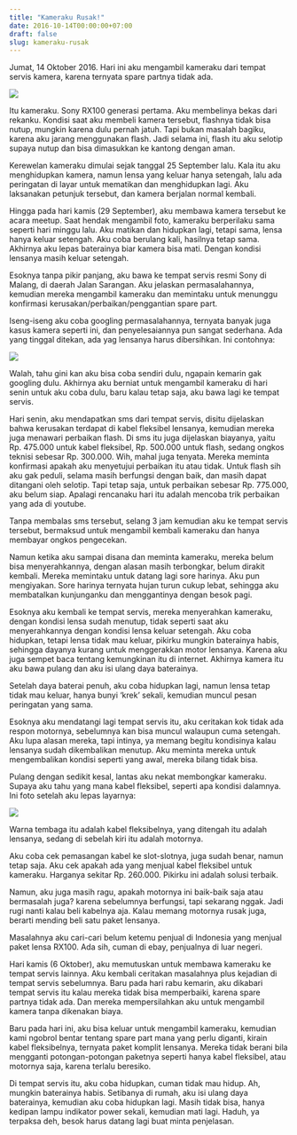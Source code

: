 ```yaml
---
title: "Kameraku Rusak!"
date: 2016-10-14T00:00:00+07:00
draft: false
slug: kameraku-rusak
---
```


Jumat, 14 Oktober 2016. Hari ini aku mengambil kameraku dari tempat servis kamera, karena ternyata spare partnya tidak ada.

![](/img/1_cnvXrVYYZSBMpsgG1XHbRg.jpeg)

Itu kameraku. Sony RX100 generasi pertama. Aku membelinya bekas dari rekanku. Kondisi saat aku membeli kamera tersebut, flashnya tidak bisa nutup, mungkin karena dulu pernah jatuh. Tapi bukan masalah bagiku, karena aku jarang menggunakan flash. Jadi selama ini, flash itu aku selotip supaya nutup dan bisa dimasukkan ke kantong dengan aman.

Kerewelan kameraku dimulai sejak tanggal 25 September lalu. Kala itu aku menghidupkan kamera, namun lensa yang keluar hanya setengah, lalu ada peringatan di layar untuk mematikan dan menghidupkan lagi. Aku laksanakan petunjuk tersebut, dan kamera berjalan normal kembali.

Hingga pada hari kamis (29 September), aku membawa kamera tersebut ke acara meetup. Saat hendak mengambil foto, kameraku berperilaku sama seperti hari minggu lalu. Aku matikan dan hidupkan lagi, tetapi sama, lensa hanya keluar setengah. Aku coba berulang kali, hasilnya tetap sama. Akhirnya aku lepas baterainya biar kamera bisa mati. Dengan kondisi lensanya masih keluar setengah.

Esoknya tanpa pikir panjang, aku bawa ke tempat servis resmi Sony di Malang, di daerah Jalan Sarangan. Aku jelaskan permasalahannya, kemudian mereka mengambil kameraku dan memintaku untuk menunggu konfirmasi kerusakan/perbaikan/penggantian spare part.

Iseng-iseng aku coba googling permasalahannya, ternyata banyak juga kasus kamera seperti ini, dan penyelesaiannya pun sangat sederhana. Ada yang tinggal ditekan, ada yag lensanya harus dibersihkan. Ini contohnya:

[![](http://img.youtube.com/vi/x_Q1bljfYlM/0.jpg)](http://www.youtube.com/watch?v=x_Q1bljfYlM "")

Walah, tahu gini kan aku bisa coba sendiri dulu, ngapain kemarin gak googling dulu. Akhirnya aku berniat untuk mengambil kameraku di hari senin untuk aku coba dulu, baru kalau tetap saja, aku bawa lagi ke tempat servis.

Hari senin, aku mendapatkan sms dari tempat servis, disitu dijelaskan bahwa kerusakan terdapat di kabel fleksibel lensanya, kemudian mereka juga menawari perbaikan flash. Di sms itu juga dijelaskan biayanya, yaitu Rp. 475.000 untuk kabel fleksibel, Rp. 500.000 untuk flash, sedang ongkos teknisi sebesar Rp. 300.000. Wih, mahal juga tenyata. Mereka meminta konfirmasi apakah aku menyetujui perbaikan itu atau tidak. Untuk flash sih aku gak peduli, selama masih berfungsi dengan baik, dan masih dapat ditangani oleh selotip. Tapi tetap saja, untuk perbaikan sebesar Rp. 775.000, aku belum siap. Apalagi rencanaku hari itu adalah mencoba trik perbaikan yang ada di youtube.

Tanpa membalas sms tersebut, selang 3 jam kemudian aku ke tempat servis tersebut, bermaksud untuk mengambil kembali kameraku dan hanya membayar ongkos pengecekan.

Namun ketika aku sampai disana dan meminta kameraku, mereka belum bisa menyerahkannya, dengan alasan masih terbongkar, belum dirakit kembali. Mereka memintaku untuk datang lagi sore harinya. Aku pun mengiyakan. Sore harinya ternyata hujan turun cukup lebat, sehingga aku membatalkan kunjunganku dan menggantinya dengan besok pagi.

Esoknya aku kembali ke tempat servis, mereka menyerahkan kameraku, dengan kondisi lensa sudah menutup, tidak seperti saat aku menyerahkannya dengan kondisi lensa keluar setengah. Aku coba hidupkan, tetapi lensa tidak mau keluar, pikirku mungkin baterainya habis, sehingga dayanya kurang untuk menggerakkan motor lensanya. Karena aku juga sempet baca tentang kemungkinan itu di internet. Akhirnya kamera itu aku bawa pulang dan aku isi ulang daya baterainya.

Setelah daya baterai penuh, aku coba hidupkan lagi, namun lensa tetap tidak mau keluar, hanya bunyi ‘krek’ sekali, kemudian muncul pesan peringatan yang sama.

Esoknya aku mendatangi lagi tempat servis itu, aku ceritakan kok tidak ada respon motornya, sebelumnya kan bisa muncul walaupun cuma setengah. Aku lupa alasan mereka, tapi intinya, ya memang begitu kondisinya kalau lensanya sudah dikembalikan menutup. Aku meminta mereka untuk mengembalikan kondisi seperti yang awal, mereka bilang tidak bisa.

Pulang dengan sedikit kesal, lantas aku nekat membongkar kameraku. Supaya aku tahu yang mana kabel fleksibel, seperti apa kondisi dalamnya. Ini foto setelah aku lepas layarnya:

![](/img/1_ccgxnI8251ZjSPQ3NBerRQ.jpeg)

Warna tembaga itu adalah kabel fleksibelnya, yang ditengah itu adalah lensanya, sedang di sebelah kiri itu adalah motornya.

Aku coba cek pemasangan kabel ke slot-slotnya, juga sudah benar, namun tetap saja. Aku cek apakah ada yang menjual kabel fleksibel untuk kameraku. Harganya sekitar Rp. 260.000. Pikirku ini adalah solusi terbaik.

Namun, aku juga masih ragu, apakah motornya ini baik-baik saja atau bermasalah juga? karena sebelumnya berfungsi, tapi sekarang nggak. Jadi rugi nanti kalau beli kabelnya aja. Kalau memang motornya rusak juga, berarti mending beli satu paket lensanya.

Masalahnya aku cari-cari belum ketemu penjual di Indonesia yang menjual paket lensa RX100. Ada sih, cuman di ebay, penjualnya di luar negeri.

Hari kamis (6 Oktober), aku memutuskan untuk membawa kameraku ke tempat servis lainnya. Aku kembali ceritakan masalahnya plus kejadian di tempat servis sebelumnya. Baru pada hari rabu kemarin, aku dikabari tempat servis itu kalau mereka tidak bisa memperbaiki, karena spare partnya tidak ada. Dan mereka mempersilahkan aku untuk mengambil kamera tanpa dikenakan biaya.

Baru pada hari ini, aku bisa keluar untuk mengambil kameraku, kemudian kami ngobrol bentar tentang spare part mana yang perlu diganti, kirain kabel fleksibelnya, ternyata paket komplit lensanya. Mereka tidak berani bila mengganti potongan-potongan paketnya seperti hanya kabel fleksibel, atau motornya saja, karena terlalu beresiko.

Di tempat servis itu, aku coba hidupkan, cuman tidak mau hidup. Ah, mungkin baterainya habis. Setibanya di rumah, aku isi ulang daya baterainya, kemudian aku coba hidupkan lagi. Masih tidak bisa, hanya kedipan lampu indikator power sekali, kemudian mati lagi. Haduh, ya terpaksa deh, besok harus datang lagi buat minta penjelasan.
